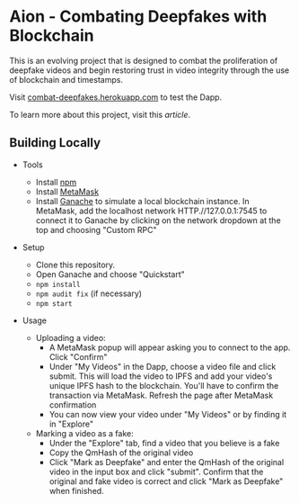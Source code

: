 # Aion - Combating Deepfakes with Blockchain

This is an evolving project that is designed to combat the proliferation of deepfake videos and begin restoring trust in video integrity through the use of blockchain and timestamps. 

Visit [combat-deepfakes.herokuapp.com](https://combat-deepfakes.herokuapp.com/) to test the Dapp. 

To learn more about this project, visit this *article*. 

## Building Locally

- Tools
	- Install [npm](https://nodejs.org/en/download/)
	- Install [MetaMask](https://metamask.io/)
	- Install [Ganache](https://www.trufflesuite.com/ganache) to simulate a local blockchain instance. In MetaMask, add the localhost network HTTP.//127.0.0.1:7545 to connect it to Ganache by clicking on the network dropdown at the top and choosing "Custom RPC"

- Setup
	- Clone this repository. 
	- Open Ganache and choose "Quickstart"
	- `npm install`
	- `npm audit fix` (if necessary)
	- `npm start`

- Usage
	- Uploading a video: 
		- A MetaMask popup will appear asking you to connect to the app. Click "Confirm"
		- Under "My Videos" in the Dapp, choose a video file and click submit. This will load the video to IPFS and add your video's unique IPFS hash to the blockchain. You'll have to confirm the transaction via MetaMask. Refresh the page after MetaMask confirmation
		- You can now view your video under "My Videos" or by finding it in "Explore"
	- Marking a video as a fake: 
		- Under the "Explore" tab, find a video that you believe is a fake
		- Copy the QmHash of the original video
		- Click "Mark as Deepfake" and enter the QmHash of the original video in the input box and click "submit". Confirm that the original and fake video is correct and click "Mark as Deepfake" when finished. 


